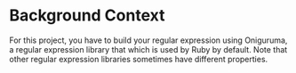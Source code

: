 # Background Context

For this project, you have to build your regular expression using Oniguruma, a regular expression library that which is used by Ruby by default. Note that other regular expression libraries sometimes have different properties.
